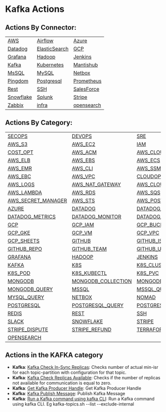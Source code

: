 # Kafka Actions

## Actions By Connector:

|                                                  |                                                          |                                                    |
| ------------------------------------------------ | -------------------------------------------------------- | -------------------------------------------------- |
| [AWS](../../../lists/action\_AWS.md)             | [Airflow](../../../lists/action\_AIRFLOW.md)             | [Azure](../../../lists/action\_AZURE.md)           |
| [Datadog](../../../lists/action\_DATADOG.md)     | [ElasticSearch](../../../lists/action\_ELASTICSEARCH.md) | [GCP](../../../lists/action\_GCP.md)               |
| [Grafana](../../../lists/action\_GRAFANA.md)     | [Hadoop](../../../lists/action\_HADOOP.md)               | [Jenkins](../../../lists/action\_JENKINS.md)       |
| [Kafka](action\_kafka.md)                        | [Kubernetes](../../../lists/action\_KUBERNETES.md)       | [Mantishub](../../../lists/action\_MANTISHUB.md)   |
| [MsSQL](../../../lists/action\_MSSQL.md)         | [MySQL](../../../lists/action\_MYSQL.md)                 | [Netbox](../../../lists/action\_NETBOX.md)         |
| [Pingdom](../../../lists/action\_PINGDOM.md)     | [Postgresql](../../../lists/action\_POSTGRESQL.md)       | [Prometheus](../../../lists/action\_PROMETHEUS.md) |
| [Rest](../../../lists/action\_REST.md)           | [SSH](../../../lists/action\_SSH.md)                     | [SalesForce](../../../lists/action\_SALESFORCE.md) |
| [Snowflake](../../../lists/action\_SNOWFLAKE.md) | [Splunk](../../../lists/action\_SPLUNK.md)               | [Stripe](../../../lists/action\_STRIPE.md)         |
| [Zabbix](../../../lists/action\_ZABBIX.md)       | [infra](../../../lists/action\_INFRA.md)                 | [opensearch](../../../lists/action\_OPENSEARCH.md) |

## Actions By Category:

|                                                                        |                                                                      |                                                                  |
| ---------------------------------------------------------------------- | -------------------------------------------------------------------- | ---------------------------------------------------------------- |
| [SECOPS](../../../lists/action\_SECOPS.md)                             | [DEVOPS](../../../lists/action\_DEVOPS.md)                           | [SRE](../../../lists/action\_SRE.md)                             |
| [AWS\_S3](../../../lists/action\_AWS\_S3.md)                           | [AWS\_EC2](../../../lists/action\_AWS\_EC2.md)                       | [IAM](../../../lists/action\_IAM.md)                             |
| [COST\_OPT](../../../lists/action\_COST\_OPT.md)                       | [AWS\_ACM](../../../lists/action\_AWS\_ACM.md)                       | [AWS\_CLOUDWATCH](../../../lists/action\_AWS\_CLOUDWATCH.md)     |
| [AWS\_ELB](../../../lists/action\_AWS\_ELB.md)                         | [AWS\_EBS](../../../lists/action\_AWS\_EBS.md)                       | [AWS\_ECS](../../../lists/action\_AWS\_ECS.md)                   |
| [AWS\_EMR](../../../lists/action\_AWS\_EMR.md)                         | [AWS\_CLI](../../../lists/action\_AWS\_CLI.md)                       | [AWS\_SSM](../../../lists/action\_AWS\_SSM.md)                   |
| [AWS\_EBC](../../../lists/action\_AWS\_EBC.md)                         | [AWS\_VPC](../../../lists/action\_AWS\_VPC.md)                       | [CLOUDOPS](../../../lists/action\_CLOUDOPS.md)                   |
| [AWS\_LOGS](../../../lists/action\_AWS\_LOGS.md)                       | [AWS\_NAT\_GATEWAY](../../../lists/action\_AWS\_NAT\_GATEWAY.md)     | [AWS\_CLOUDTRAIL](../../../lists/action\_AWS\_CLOUDTRAIL.md)     |
| [AWS\_LAMBDA](../../../lists/action\_AWS\_LAMBDA.md)                   | [AWS\_RDS](../../../lists/action\_AWS\_RDS.md)                       | [AWS\_SQS](../../../lists/action\_AWS\_SQS.md)                   |
| [AWS\_SECRET\_MANAGER](../../../lists/action\_AWS\_SECRET\_MANAGER.md) | [AWS\_STS](../../../lists/action\_AWS\_STS.md)                       | [AWS\_POSTGRES](../../../lists/action\_AWS\_POSTGRES.md)         |
| [AZURE](../../../lists/action\_AZURE.md)                               | [DATADOG](../../../lists/action\_DATADOG.md)                         | [DATADOG\_INCIDENT](../../../lists/action\_DATADOG\_INCIDENT.md) |
| [DATADOG\_METRICS](../../../lists/action\_DATADOG\_METRICS.md)         | [DATADOG\_MONITOR](../../../lists/action\_DATADOG\_MONITOR.md)       | [DATADOG\_ALERTS](../../../lists/action\_DATADOG\_ALERTS.md)     |
| [GCP](../../../lists/action\_GCP.md)                                   | [GCP\_IAM](../../../lists/action\_GCP\_IAM.md)                       | [GCP\_BUCKET](../../../lists/action\_GCP\_BUCKET.md)             |
| [GCP\_GKE](../../../lists/action\_GCP\_GKE.md)                         | [GCP\_VM](../../../lists/action\_GCP\_VM.md)                         | [GCP\_VPC](../../../lists/action\_GCP\_VPC.md)                   |
| [GCP\_SHEETS](../../../lists/action\_GCP\_SHEETS.md)                   | [GITHUB](../../../lists/action\_GITHUB.md)                           | [GITHUB\_ISSUE](../../../lists/action\_GITHUB\_ISSUE.md)         |
| [GITHUB\_REPO](../../../lists/action\_GITHUB\_REPO.md)                 | [GITHUB\_TEAM](../../../lists/action\_GITHUB\_TEAM.md)               | [GITHUB\_USER](../../../lists/action\_GITHUB\_USER.md)           |
| [GRAFANA](../../../lists/action\_GRAFANA.md)                           | [HADOOP](../../../lists/action\_HADOOP.md)                           | [JENKINS](../../../lists/action\_JENKINS.md)                     |
| [KAFKA](action\_kafka.md)                                              | [K8S](../../../lists/action\_K8S.md)                                 | [K8S\_CLUSTER](../../../lists/action\_K8S\_CLUSTER.md)           |
| [K8S\_POD](../../../lists/action\_K8S\_POD.md)                         | [K8S\_KUBECTL](../../../lists/action\_K8S\_KUBECTL.md)               | [K8S\_PVC](../../../lists/action\_K8S\_PVC.md)                   |
| [MONGODB](../../../lists/action\_MONGODB.md)                           | [MONGODB\_COLLECTION](../../../lists/action\_MONGODB\_COLLECTION.md) | [MONGODB\_CLUSTER](../../../lists/action\_MONGODB\_CLUSTER.md)   |
| [MONGODB\_QUERY](../../../lists/action\_MONGODB\_QUERY.md)             | [MSSQL](../../../lists/action\_MSSQL.md)                             | [MSSQL\_QUERY](../../../lists/action\_MSSQL\_QUERY.md)           |
| [MYSQL\_QUERY](../../../lists/action\_MYSQL\_QUERY.md)                 | [NETBOX](../../../lists/action\_NETBOX.md)                           | [NOMAD](../../../lists/action\_NOMAD.md)                         |
| [POSTGRESQL](../../../lists/action\_POSTGRESQL.md)                     | [POSTGRESQL\_QUERY](../../../lists/action\_POSTGRESQL\_QUERY.md)     | [POSTGRESQL\_TABLE](../../../lists/action\_POSTGRESQL\_TABLE.md) |
| [REDIS](../../../lists/action\_REDIS.md)                               | [REST](../../../lists/action\_REST.md)                               | [SSH](../../../lists/action\_SSH.md)                             |
| [SLACK](../../../lists/action\_SLACK.md)                               | [SNOWFLAKE](../../../lists/action\_SNOWFLAKE.md)                     | [STRIPE](../../../lists/action\_STRIPE.md)                       |
| [STRIPE\_DISPUTE](../../../lists/action\_STRIPE\_DISPUTE.md)           | [STRIPE\_REFUND](../../../lists/action\_STRIPE\_REFUND.md)           | [TERRAFORM](../../../lists/action\_TERRAFORM.md)                 |
| [OPENSEARCH](../../../lists/action\_OPENSEARCH.md)                     |                                                                      |                                                                  |

## Actions in the KAFKA category

* **Kafka**: [Kafka Check In-Sync Replicas](https://github.com/unskript/Awesome-CloudOps-Automation/tree/master/Kafka/legos/kafka\_check\_in\_sync\_replicas/README.md): Checks number of actual min-isr for each topic-partition with configuration for that topic.
* **Kafka**: [Kafka Check Replicas Available](https://github.com/unskript/Awesome-CloudOps-Automation/tree/master/Kafka/legos/kafka\_check\_replicas\_available/README.md): Checks if the number of replicas not available for communication is equal to zero.
* **Kafka**: [Get Kafka Producer Handle](https://github.com/unskript/Awesome-CloudOps-Automation/tree/master/Kafka/legos/kafka\_get\_handle/README.md): Get Kafka Producer Handle
* **Kafka**: [Kafka Publish Message](https://github.com/unskript/Awesome-CloudOps-Automation/tree/master/Kafka/legos/kafka\_publish\_message/README.md): Publish Kafka Message
* **Kafka**: [Run a Kafka command using kafka CLI](https://github.com/unskript/Awesome-CloudOps-Automation/tree/master/Kafka/legos/kafka\_run\_command/README.md): Run a Kafka command using kafka CLI. Eg kafka-topics.sh --list --exclude-internal
